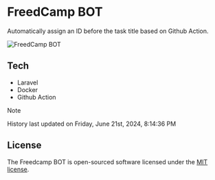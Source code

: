 # FreedCamp BOT

Automatically assign an ID before the task title based on Github Action.

![FreedCamp BOT](https://repository-images.githubusercontent.com/737932867/7d34798b-2680-471c-b089-a78a718d3d6a)

## Tech

- Laravel
- Docker
- Github Action

> [!NOTE]  
> History last updated on Friday, June 21st, 2024, 8:14:36 PM

## License

The Freedcamp BOT is open-sourced software licensed under the [MIT license](https://opensource.org/licenses/MIT).
